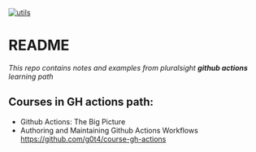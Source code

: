 [![utils](https://github.com/jedrzej-kubiak/gh-actions-samples/actions/workflows/utils.yml/badge.svg?branch=main)](https://github.com/jedrzej-kubiak/gh-actions-samples/actions/workflows/utils.yml)

# README

_This repo contains notes and examples from pluralsight **github actions** learning path_

## Courses in GH actions path:

- Github Actions: The Big Picture
- Authoring and Maintaining Github Actions Workflows https://github.com/g0t4/course-gh-actions

